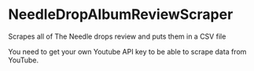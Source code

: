 # NeedleDropAlbumReviewScraper
Scrapes all of The Needle drops review and puts them in a CSV file

You need to get your own Youtube API key to be able to scrape data from YouTube.
